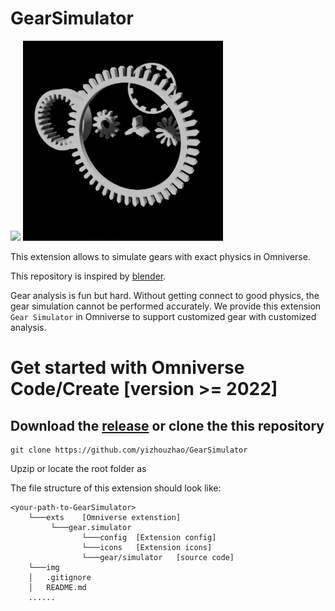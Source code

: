 # GearSimulator

<div>
    <img src='./img/gear_demo.gif' width='320px'>
    <img src='./img/preview3.gif' width='320px'>
</div>

This extension allows to simulate gears with exact physics in Omniverse.

This repository is inspired by [blender](https://www.blender.org/).

Gear analysis is fun but hard. Without getting connect to good physics, the gear simulation cannot be performed accurately. We provide this extension `Gear Simulator` in Omniverse to support customized gear with customized analysis.

# Get started with Omniverse Code/Create [version >= 2022]

## Download the [release](https://github.com/yizhouzhao/GearSimulator/releases/tag/0.2) or clone the this repository 

```
git clone https://github.com/yizhouzhao/GearSimulator
```

Upzip or locate the root folder as <your-path-to-GearSimulator>

The file structure of this extension should look like:

```
<your-path-to-GearSimulator>
    └───exts    [Omniverse extenstion]
         └───gear.simulator
                └───config  [Extension config]
                └───icons   [Extension icons]
                └───gear/simulator   [source code]
    └───img   
    │   .gitignore 
    │   README.md  
    ......
```